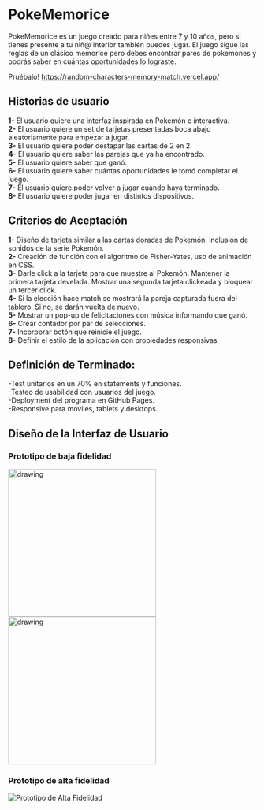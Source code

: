 # PokeMemorice

PokeMemorice es un juego creado para niñes entre 7 y 10 años, pero si tienes presente a tu niñ@ interior también puedes jugar. El juego sigue las reglas de un clásico memorice pero debes encontrar pares de pokemones y podrás saber en cuántas oportunidades lo lograste.

Pruébalo! https://random-characters-memory-match.vercel.app/

## Historias de usuario

<b>1-</b> El usuario quiere una interfaz inspirada en Pokemón e interactiva.  
<b>2-</b> El usuario quiere un set de tarjetas presentadas boca abajo aleatoriamente para empezar a jugar.  
<b>3-</b> El usuario quiere poder destapar las cartas de 2 en 2.  
<b>4-</b> El usuario quiere saber las parejas que ya ha encontrado.  
<b>5-</b> El usuario quiere saber que ganó.  
<b>6-</b> El usuario quiere saber cuántas oportunidades le tomó completar el juego.  
<b>7-</b> El usuario quiere poder volver a jugar cuando haya terminado.  
<b>8-</b> El usuario quiere poder jugar en distintos dispositivos.    

## Criterios de Aceptación  
<b>1-</b> Diseño de tarjeta similar a las cartas doradas de Pokemón, inclusión de sonidos de la serie Pokemón.  
<b>2-</b> Creación de función con el algoritmo de Fisher-Yates, uso de animación en CSS.    
<b>3-</b> Darle click a la tarjeta para que muestre al Pokemón. Mantener la primera tarjeta develada. Mostrar una segunda tarjeta clickeada y bloquear un tercer click.  
<b>4-</b> Si la elección hace match se mostrará la pareja capturada fuera del tablero. Si no, se darán vuelta de nuevo.      
<b>5-</b> Mostrar un pop-up de felicitaciones con música informando que ganó.  
<b>6-</b> Crear contador por par de selecciones.  
<b>7-</b> Incorporar botón que reinicie el juego.  
<b>8-</b> Definir el estilo de la aplicación con propiedades responsivas 

## Definición de Terminado:
-Test unitarios en un 70% en statements y funciones.  
-Testeo de usabilidad con usuarios del juego.  
-Deployment del programa en GitHub Pages.  
-Responsive para móviles, tablets y desktops.


## Diseño de la Interfaz de Usuario

### Prototipo de baja fidelidad

<img src="src/pictures/prototipo-baja1.jpg" alt="drawing" style="width:300px;"/>
<img src="src/pictures/prototipo-baja2.jpg" alt="drawing" style="width:300px;"/>

### Prototipo de alta fidelidad

![Prototipo de Alta Fidelidad](/src/pictures/prototipo-alta.png)
